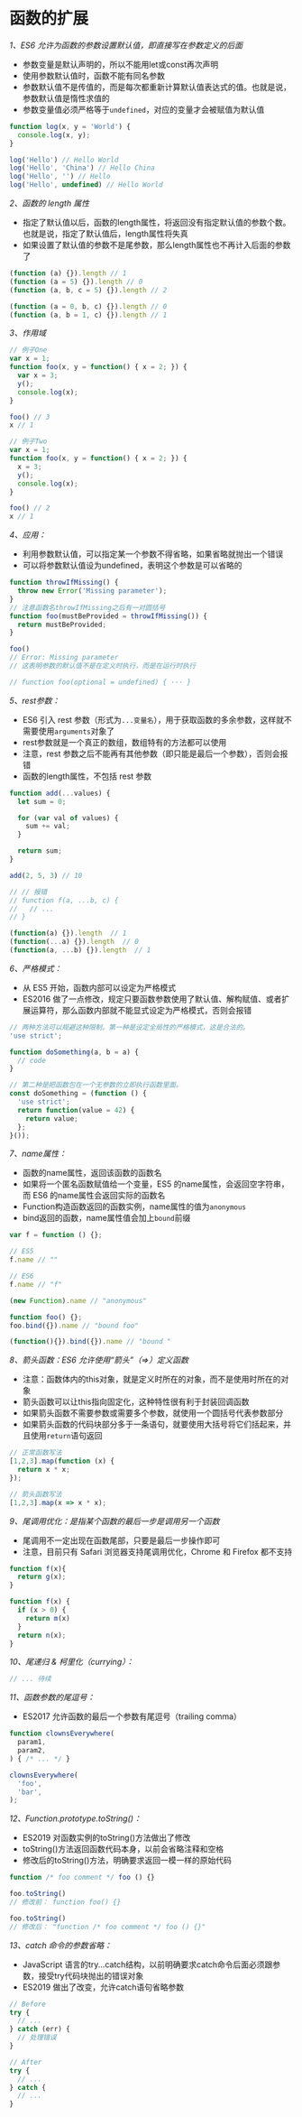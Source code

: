 # 函数的扩展

*1、ES6 允许为函数的参数设置默认值，即直接写在参数定义的后面*
- 参数变量是默认声明的，所以不能用let或const再次声明
- 使用参数默认值时，函数不能有同名参数
- 参数默认值不是传值的，而是每次都重新计算默认值表达式的值。也就是说，参数默认值是惰性求值的
- 参数变量值必须严格等于`undefined`，对应的变量才会被赋值为默认值
```js
function log(x, y = 'World') {
  console.log(x, y);
}

log('Hello') // Hello World
log('Hello', 'China') // Hello China
log('Hello', '') // Hello
log('Hello', undefined) // Hello World
```

*2、函数的 length 属性*
- 指定了默认值以后，函数的length属性，将返回没有指定默认值的参数个数。也就是说，指定了默认值后，length属性将失真
- 如果设置了默认值的参数不是尾参数，那么length属性也不再计入后面的参数了
```js
(function (a) {}).length // 1
(function (a = 5) {}).length // 0
(function (a, b, c = 5) {}).length // 2

(function (a = 0, b, c) {}).length // 0
(function (a, b = 1, c) {}).length // 1
```

*3、作用域*
```js
// 例子One
var x = 1;
function foo(x, y = function() { x = 2; }) {
  var x = 3;
  y();
  console.log(x);
}

foo() // 3
x // 1

// 例子Two
var x = 1;
function foo(x, y = function() { x = 2; }) {
  x = 3;
  y();
  console.log(x);
}

foo() // 2
x // 1
```

*4、应用：*
- 利用参数默认值，可以指定某一个参数不得省略，如果省略就抛出一个错误
- 可以将参数默认值设为undefined，表明这个参数是可以省略的
```js
function throwIfMissing() {
  throw new Error('Missing parameter');
}
// 注意函数名throwIfMissing之后有一对圆括号
function foo(mustBeProvided = throwIfMissing()) {
  return mustBeProvided;
}

foo()
// Error: Missing parameter
// 这表明参数的默认值不是在定义时执行，而是在运行时执行

// function foo(optional = undefined) { ··· }
```

*5、rest参数：*
- ES6 引入 rest 参数（形式为`...变量名`），用于获取函数的多余参数，这样就不需要使用`arguments`对象了
- rest参数就是一个真正的数组，数组特有的方法都可以使用
- 注意，rest 参数之后不能再有其他参数（即只能是最后一个参数），否则会报错
- 函数的length属性，不包括 rest 参数
```js
function add(...values) {
  let sum = 0;

  for (var val of values) {
    sum += val;
  }

  return sum;
}

add(2, 5, 3) // 10

// // 报错
// function f(a, ...b, c) {
//   // ...
// }

(function(a) {}).length  // 1
(function(...a) {}).length  // 0
(function(a, ...b) {}).length  // 1
```

*6、严格模式：*
- 从 ES5 开始，函数内部可以设定为严格模式
- ES2016 做了一点修改，规定只要函数参数使用了默认值、解构赋值、或者扩展运算符，那么函数内部就不能显式设定为严格模式，否则会报错
```js
// 两种方法可以规避这种限制。第一种是设定全局性的严格模式，这是合法的。
'use strict';

function doSomething(a, b = a) {
  // code
}

// 第二种是把函数包在一个无参数的立即执行函数里面。
const doSomething = (function () {
  'use strict';
  return function(value = 42) {
    return value;
  };
}());
```

*7、name属性：*
- 函数的name属性，返回该函数的函数名
- 如果将一个匿名函数赋值给一个变量，ES5 的name属性，会返回空字符串，而 ES6 的name属性会返回实际的函数名
- Function构造函数返回的函数实例，name属性的值为`anonymous`
- bind返回的函数，name属性值会加上`bound`前缀
```js
var f = function () {};

// ES5
f.name // ""

// ES6
f.name // "f"

(new Function).name // "anonymous"

function foo() {};
foo.bind({}).name // "bound foo"

(function(){}).bind({}).name // "bound "
```

*8、箭头函数：ES6 允许使用“箭头”（=>）定义函数*
- 注意：函数体内的this对象，就是定义时所在的对象，而不是使用时所在的对象
- 箭头函数可以让this指向固定化，这种特性很有利于封装回调函数
- 如果箭头函数不需要参数或需要多个参数，就使用一个圆括号代表参数部分
- 如果箭头函数的代码块部分多于一条语句，就要使用大括号将它们括起来，并且使用`return`语句返回
```js
// 正常函数写法
[1,2,3].map(function (x) {
  return x * x;
});

// 箭头函数写法
[1,2,3].map(x => x * x);
```

*9、尾调用优化：是指某个函数的最后一步是调用另一个函数*
- 尾调用不一定出现在函数尾部，只要是最后一步操作即可
- 注意，目前只有 Safari 浏览器支持尾调用优化，Chrome 和 Firefox 都不支持
```js
function f(x){
  return g(x);
}

function f(x) {
  if (x > 0) {
    return m(x)
  }
  return n(x);
}
```

*10、尾递归 & 柯里化（currying）：*
```js
// ... 待续
```

*11、函数参数的尾逗号：*
- ES2017 允许函数的最后一个参数有尾逗号（trailing comma）
```js
function clownsEverywhere(
  param1,
  param2,
) { /* ... */ }

clownsEverywhere(
  'foo',
  'bar',
);
```

*12、Function.prototype.toString()：*
- ES2019 对函数实例的toString()方法做出了修改
- toString()方法返回函数代码本身，以前会省略注释和空格
- 修改后的toString()方法，明确要求返回一模一样的原始代码
```js
function /* foo comment */ foo () {}

foo.toString()
// 修改前： function foo() {}

foo.toString()
// 修改后： "function /* foo comment */ foo () {}"
```

*13、catch 命令的参数省略：*
- JavaScript 语言的try...catch结构，以前明确要求catch命令后面必须跟参数，接受try代码块抛出的错误对象
- ES2019 做出了改变，允许catch语句省略参数
```js
// Before
try {
  // ...
} catch (err) {
  // 处理错误
}

// After
try {
  // ...
} catch {
  // ...
}
```

